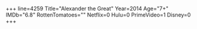 +++
line=4259
Title="Alexander the Great"
Year=2014
Age="7+"
IMDb="6.8"
RottenTomatoes=""
Netflix=0
Hulu=0
PrimeVideo=1
Disney=0
+++

